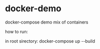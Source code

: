 # docker-demo

docker-compose demo mix of containers

how to run:

in root sirectory: docker-compose up --build

